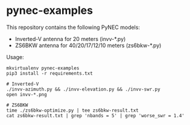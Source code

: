 # pynec-examples

This repository contains the following PyNEC models:

* Inverted-V antenna for 20 meters (invv-\*.py)
* ZS6BKW antenna for 40/20/17/12/10 meters (zs6bkw-\*.py)

Usage:

```
mkvirtualenv pynec-examples
pip3 install -r requirements.txt

# Inverted-V
./invv-azimuth.py && ./invv-elevation.py && ./invv-swr.py
open invv-*.png

# ZS6BKW
time ./zs6bkw-optimize.py | tee zs6bkw-result.txt
cat zs6bkw-result.txt | grep 'nbands = 5' | grep 'worse_swr = 1.4'
```
